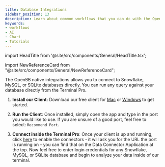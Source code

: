 ```yaml
---
title: Database Integrations
sidebar_position: 13
description: Learn about common workflows that you can do with the OpenBB Terminal Pro.
keywords:
- workflows
- AI
- Chart
- Tutorials
---
```


import HeadTitle from '@site/src/components/General/HeadTitle.tsx';

<HeadTitle title="Database Integrations | OpenBB Terminal Pro Docs" />

import NewReferenceCard from "@site/src/components/General/NewReferenceCard";

The OpenBB native integrations allows you to connect to Snowflake, MySQL, or SQLite databases directly. You can run any query against your database directly from the Terminal Pro.

1. **Install our Client**: Download our free client for [Mac](https://openbb-installers.s3.amazonaws.com/data_connector_0.0.2.dmg) or [Windows](https://openbb-installers.s3.amazonaws.com/OpenBB+Data+Connector_0.0.2_x64_en-US.msi) to get started.

2. **Run the Client**: Once installed, simply open the app and type in the port you would like to use. If you are unsure of a good port, feel free to select: `Recommend Port`.

3. **Connect inside the Terminal Pro**: Once your client is up and running, click [here](https://pro.openbb.co/app/data-connectors) to enable the connectors - it will ask you for the URL the port is running on - you can find that on the Data Connector Application at the top. Now feel free to enter login credentials for any Snowflake, MySQL, or SQLite database and begin to analyze your data inside of our terminal.

<!-- ## Current integrations

<ul className="grid grid-cols-1 gap-4 -ml-6">

<NewReferenceCard
    title="Snowflake"
    description=""
    url="/terminal/database-integrations/snowflake"
/>

</ul> -->
